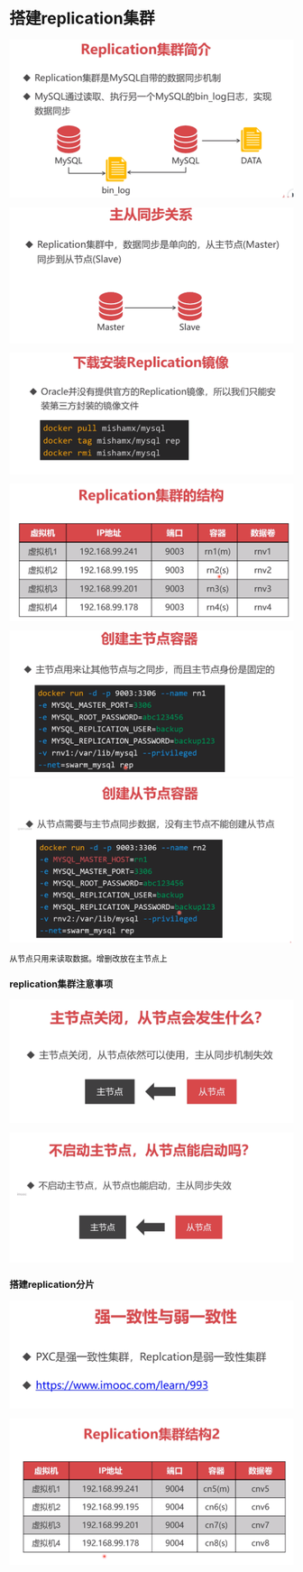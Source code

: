 # 搭建replication集群

![1571554990524](.\数据库集群3.assets\1571554990524.png)

![1571555038640](.\数据库集群3.assets\1571555038640.png)

![1571555075135](.\数据库集群3.assets\1571555075135.png)

![1571555165926](.\数据库集群3.assets\1571555165926.png)

![1571555275913](.\数据库集群3.assets\1571555275913.png)![1571555355326](.\数据库集群3.assets\1571555355326.png)

从节点只用来读取数据。增删改放在主节点上

### replication集群注意事项

![1571555528048](.\数据库集群3.assets\1571555528048.png)

![1571555549878](.\数据库集群3.assets\1571555549878.png)

### 搭建replication分片

![1571555632414](.\数据库集群3.assets\1571555632414.png)

![1571555654454](.\数据库集群3.assets\1571555654454.png)

